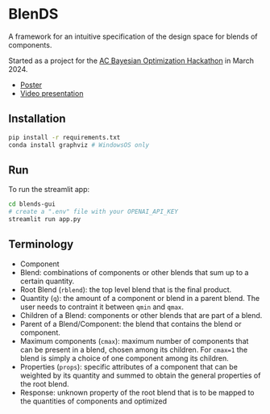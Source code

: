 # BlenDS

A framework for an intuitive specification of the design space for blends of components.

Started as a project for the [AC Bayesian Optimization Hackathon](https://ac-bo-hackathon.github.io/projects/project-11-blends/) in March 2024.

- [Poster](https://github.com/danieleongari/blends/blob/main/poster.pdf)
- [Video presentation](https://youtu.be/HASa3tFLZoI)

## Installation

```sh
pip install -r requirements.txt
conda install graphviz # WindowsOS only
```

## Run

To run the streamlit app:

```sh
cd blends-gui
# create a ".env" file with your OPENAI_API_KEY
streamlit run app.py
```

## Terminology

- Component
- Blend: combinations of components or other blends that sum up to a certain quantity.
- Root Blend (`rblend`): the top level blend that is the final product.
- Quantity (`q`): the amount of a component or blend in a parent blend. The user needs to contraint it between `qmin` and `qmax`.
- Children of a Blend: components or other blends that are part of a blend.
- Parent of a Blend/Component: the blend that contains the blend or component.
- Maximum components (`cmax`): maximum number of components that can be present in a blend, chosen among its children. For `cmax=1` the blend is simply a choice of one component among its children.
- Properties (`props`): specific attributes of a component that can be weighted by its quantity and summed to obtain the general properties of the root blend.
- Response: unknown property of the root blend that is to be mapped to the quantities of components and optimized
